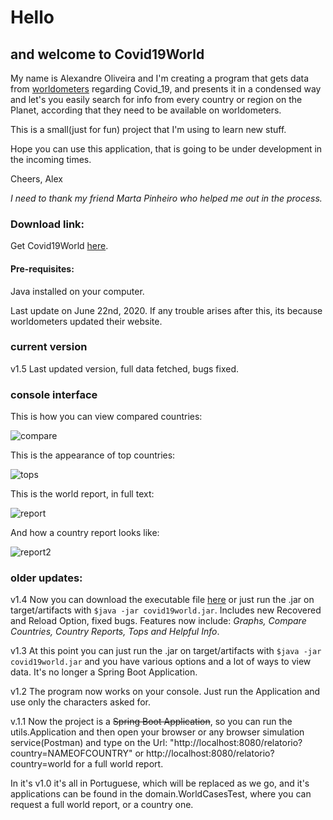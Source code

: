 # Hello 
## and welcome to Covid19World

My name is Alexandre Oliveira and I'm creating a program that gets data from [worldometers](www.worldometers.info)
regarding Covid_19, and presents it in a condensed way and let's you easily search for info from every 
country or region on the Planet, according that they need to be available on worldometers.
 
This is a small(just for fun) project that I'm using to learn new stuff. 

Hope you can use this application, that is going to be under development in the incoming times.

Cheers, 
Alex

*I need to thank my friend Marta Pinheiro who helped me out in the process.*

### Download link:
Get Covid19World [here](https://mega.nz/file/Nrw3yL7K#lJdd0l9akoiZaFjIf_wT5WH16rhrRl-6ca4TJVdjd6E).

#### Pre-requisites: 
Java installed on your computer.

Last update on June 22nd, 2020. If any trouble arises after this, its because worldometers updated their website.

### current version

v1.5 Last updated version, full data fetched, bugs fixed.

### console interface

This is how you can view compared countries:

![compare](https://imgur.com/dvmPH50.png)

This is the appearance of top countries:

![tops](https://imgur.com/1DHBXby.png)

This is the world report, in full text:

![report](https://imgur.com/eoATTjo.png)

And how a country report looks like:

![report2](https://imgur.com/nEngNUA.png)


### older updates:

v1.4 Now you can download the executable file [here](https://mega.nz/file/Nrw3yL7K#lJdd0l9akoiZaFjIf_wT5WH16rhrRl-6ca4TJVdjd6E) or just run the .jar on target/artifacts with `$java -jar covid19world.jar`. 
Includes new Recovered and Reload Option, fixed bugs.
Features now include: *Graphs, Compare Countries, Country Reports, Tops and Helpful Info*.

v1.3 At this point you can just run the .jar on target/artifacts with `$java -jar covid19world.jar` and you have 
various options and a lot of ways to view data. It's no longer a Spring Boot Application.

v1.2
The program now works on your console. Just run the Application and use only the characters asked for.

v.1.1
Now the project is a ~~Spring Boot Application~~, so you can run the utils.Application and then open your browser
or any browser simulation service(Postman) and type on the Url: 
"http://localhost:8080/relatorio?country=NAMEOFCOUNTRY" or http://localhost:8080/relatorio?country=world for a full world
report.

In it's v1.0 it's all in Portuguese, which will be replaced as we go, and it's applications can be found
in the domain.WorldCasesTest, where you can request a full world report, or a country one. 

